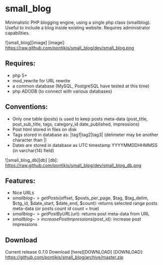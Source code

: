 small_blog
==========

Minimalistic PHP blogging engine, using a single php class (smallblog). Useful to include a blog inside existing website. Requires administrator capabilities.

![small_blog][image]
[image]: https://raw.github.com/pontikis/small_blog/dev/small_blog.png

Requires:
--------
* php 5+
* mod_rewrite for URL rewrite
* a common database (MySQL, PostgreSQL have tested at this time)
* php ADODB (to connect with various databases)

Conventions:
--------
* Only one table (posts) is used to keep posts meta-data (post_title, post_sub_title, tags, category_id date_published, impressions)
* Post html stored in files on disk
* Tags stored in database as: |tag1|tag2|tag3| (delimeter may be another character than |)
* Dates are stored in database as UTC timestamp YYYYMMDDHHMMSS (in varchar(14) field)

![small_blog_db][db]
[db]: https://raw.github.com/pontikis/small_blog/dev/small_blog_db.png

Features:
--------
* Nice URLs
* $smallblog->getPosts($offset, $posts_per_page, $tag, $tag_delim, $ctg_id, $date_start, $date_end, $count): returns selected range posts meta-data (or posts count id count = true)
* $smallblog->getPostByURL($url): returns post meta-data from URL
* $smallblog->increasePostImpressions($post_id): increase post impressions

Download
-------
Current release 0.7.0 Download [here][DOWNLOAD]
[DOWNLOAD]: https://github.com/pontikis/small_blog/archive/master.zip

